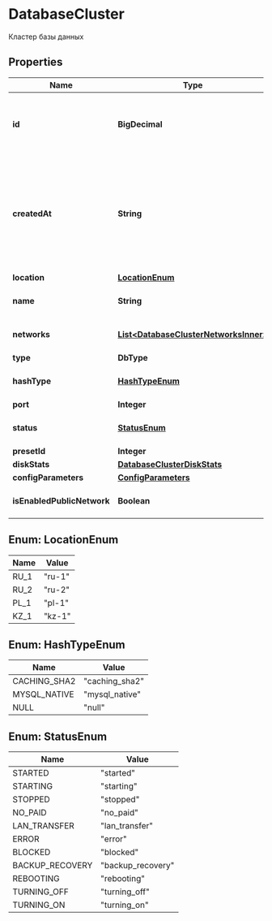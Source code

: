 

# DatabaseCluster

Кластер базы данных

## Properties

| Name | Type | Description | Notes |
|------------ | ------------- | ------------- | -------------|
|**id** | **BigDecimal** | ID для каждого экземпляра базы данных. Автоматически генерируется при создании. |  |
|**createdAt** | **String** | Значение времени, указанное в комбинированном формате даты и времени ISO8601, которое представляет, когда была создана база данных. |  |
|**location** | [**LocationEnum**](#LocationEnum) | Локация сервера. |  |
|**name** | **String** | Название кластера базы данных. |  |
|**networks** | [**List&lt;DatabaseClusterNetworksInner&gt;**](DatabaseClusterNetworksInner.md) | Список сетей кластера базы данных. |  |
|**type** | **DbType** |  |  |
|**hashType** | [**HashTypeEnum**](#HashTypeEnum) | Тип хеширования кластера базы данных (mysql5 | mysql | postgres). |  |
|**port** | **Integer** | Порт |  |
|**status** | [**StatusEnum**](#StatusEnum) | Текущий статус кластера базы данных. |  |
|**presetId** | **Integer** | ID тарифа. |  |
|**diskStats** | [**DatabaseClusterDiskStats**](DatabaseClusterDiskStats.md) |  |  |
|**configParameters** | [**ConfigParameters**](ConfigParameters.md) |  |  |
|**isEnabledPublicNetwork** | **Boolean** | Доступность публичного IP-адреса |  |



## Enum: LocationEnum

| Name | Value |
|---- | -----|
| RU_1 | &quot;ru-1&quot; |
| RU_2 | &quot;ru-2&quot; |
| PL_1 | &quot;pl-1&quot; |
| KZ_1 | &quot;kz-1&quot; |



## Enum: HashTypeEnum

| Name | Value |
|---- | -----|
| CACHING_SHA2 | &quot;caching_sha2&quot; |
| MYSQL_NATIVE | &quot;mysql_native&quot; |
| NULL | &quot;null&quot; |



## Enum: StatusEnum

| Name | Value |
|---- | -----|
| STARTED | &quot;started&quot; |
| STARTING | &quot;starting&quot; |
| STOPPED | &quot;stopped&quot; |
| NO_PAID | &quot;no_paid&quot; |
| LAN_TRANSFER | &quot;lan_transfer&quot; |
| ERROR | &quot;error&quot; |
| BLOCKED | &quot;blocked&quot; |
| BACKUP_RECOVERY | &quot;backup_recovery&quot; |
| REBOOTING | &quot;rebooting&quot; |
| TURNING_OFF | &quot;turning_off&quot; |
| TURNING_ON | &quot;turning_on&quot; |



